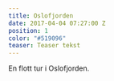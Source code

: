 ```yaml
---
title: Oslofjorden
date: 2017-04-04 07:27:00 Z
position: 1
color: "#519096"
teaser: Teaser tekst
---
```


En flott tur i Oslofjorden.